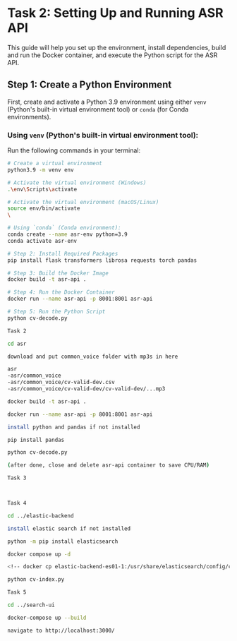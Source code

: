# Task 2: Setting Up and Running ASR API

This guide will help you set up the environment, install dependencies, build and run the Docker container, and execute the Python script for the ASR API.

## Step 1: Create a Python Environment

First, create and activate a Python 3.9 environment using either `venv` (Python's built-in virtual environment tool) or `conda` (for Conda environments).

### Using `venv` (Python's built-in virtual environment tool):

Run the following commands in your terminal:

```bash
# Create a virtual environment
python3.9 -m venv env

# Activate the virtual environment (Windows)
.\env\Scripts\activate

# Activate the virtual environment (macOS/Linux)
source env/bin/activate
\

# Using `conda` (Conda environment):
conda create --name asr-env python=3.9
conda activate asr-env

# Step 2: Install Required Packages
pip install flask transformers librosa requests torch pandas

# Step 3: Build the Docker Image
docker build -t asr-api .

# Step 4: Run the Docker Container
docker run --name asr-api -p 8001:8001 asr-api

# Step 5: Run the Python Script
python cv-decode.py

Task 2

cd asr

download and put common_voice folder with mp3s in here

asr 
-asr/common_voice
-asr/common_voice/cv-valid-dev.csv
-asr/common_voice/cv-valid-dev/cv-valid-dev/...mp3

docker build -t asr-api .

docker run --name asr-api -p 8001:8001 asr-api

install python and pandas if not installed

pip install pandas

python cv-decode.py

(after done, close and delete asr-api container to save CPU/RAM)

Task 3



Task 4

cd ../elastic-backend

install elastic search if not installed

python -m pip install elasticsearch

docker compose up -d 

<!-- docker cp elastic-backend-es01-1:/usr/share/elasticsearch/config/certs/ca/ca.crt ./ca.crt -->

python cv-index.py

Task 5

cd ../search-ui

docker-compose up --build

navigate to http://localhost:3000/
